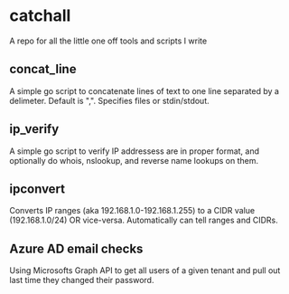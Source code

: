 # catchall
A repo for all the little one off tools and scripts I write

## concat_line
A simple go script to concatenate lines of text to one line separated by a delimeter.  Default is ",".  Specifies files or stdin/stdout.

## ip_verify
A simple go script to verify IP addressess are in proper format, and optionally do whois, nslookup, and reverse name lookups on them.

## ipconvert
Converts IP ranges (aka 192.168.1.0-192.168.1.255) to a CIDR value (192.168.1.0/24) OR vice-versa.  Automatically can tell ranges and CIDRs.

## Azure AD email checks

Using Microsofts Graph API to get all users of a given tenant and pull out last time they changed their password.


